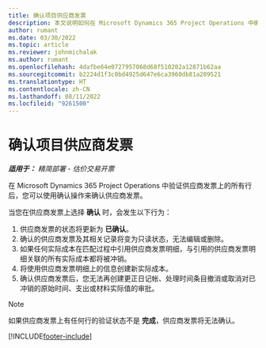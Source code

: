 ```yaml
---
title: 确认项目供应商发票
description: 本文说明如何在 Microsoft Dynamics 365 Project Operations 中确认项目供应商发票以及确认项目供应商发票的财务影响。
author: rumant
ms.date: 03/30/2022
ms.topic: article
ms.reviewer: johnmichalak
ms.author: rumant
ms.openlocfilehash: 4dafbe64e0727957068d68f510202a12871b62aa
ms.sourcegitcommit: b2224d1f3c0bd4925d647e6ca3960db81a209521
ms.translationtype: HT
ms.contentlocale: zh-CN
ms.lasthandoff: 08/11/2022
ms.locfileid: "9261500"
---
```

# <a name="confirm-a-project-vendor-invoice"></a>确认项目供应商发票

_**适用于：** 精简部署 - 估价交易开票_

在 Microsoft Dynamics 365 Project Operations 中验证供应商发票上的所有行后，您可以使用确认操作来确认供应商发票。

当您在供应商发票上选择 **确认** 时，会发生以下行为：

1. 供应商发票的状态将更新为 **已确认**。
2. 确认的供应商发票及其相关记录将变为只读状态，无法编辑或删除。
3. 如果任何实际成本在匹配过程中引用供应商发票明细，与引用的供应商发票明细关联的所有实际成本都将被冲销。
4. 将使用供应商发票明细上的信息创建新实际成本。
5. 确认供应商发票后，您无法再创建更正日记帐、处理时间条目撤消或取消对已冲销的原始时间、支出或材料实际值的审批。

> [!NOTE]
> 如果供应商发票上有任何行的验证状态不是 **完成**，供应商发票将无法确认。

[!INCLUDE[footer-include](../../includes/footer-banner.md)]
